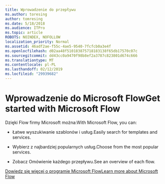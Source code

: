 ```yaml
---
title: Wprowadzenie do przepływu
ms.author: toresing
author: tomresing
ms.date: 5/18/2018
ms.audience: ITPro
ms.topic: article
ROBOTS: NOINDEX, NOFOLLOW
localization_priority: Normal
ms.assetid: 46adf2ae-f55c-4ae5-9540-7fcfcb0a3e4f
ms.openlocfilehash: d02aa48f510183875718183138f65db17570c07c
ms.sourcegitcommit: dd43cc0a9470f98b8ef2a3787c823801d674c666
ms.translationtype: MT
ms.contentlocale: pl-PL
ms.lasthandoff: 02/12/2019
ms.locfileid: "29939682"
---
```

# <a name="get-started-with-microsoft-flow"></a><span data-ttu-id="6a501-102">Wprowadzenie do Microsoft Flow</span><span class="sxs-lookup"><span data-stu-id="6a501-102">Get started with Microsoft Flow</span></span>

<span data-ttu-id="6a501-103">Dzięki Flow firmy Microsoft można:</span><span class="sxs-lookup"><span data-stu-id="6a501-103">With Microsoft Flow, you can:</span></span>
  
- <span data-ttu-id="6a501-104">Łatwe wyszukiwanie szablonów i usług.</span><span class="sxs-lookup"><span data-stu-id="6a501-104">Easily search for templates and services.</span></span>
    
- <span data-ttu-id="6a501-105">Wybierz z najbardziej popularnych usług.</span><span class="sxs-lookup"><span data-stu-id="6a501-105">Choose from the most popular services.</span></span>
    
- <span data-ttu-id="6a501-106">Zobacz Omówienie każdego przepływu.</span><span class="sxs-lookup"><span data-stu-id="6a501-106">See an overview of each flow.</span></span>
    
[<span data-ttu-id="6a501-107">Dowiedz się więcej o programie Microsoft Flow</span><span class="sxs-lookup"><span data-stu-id="6a501-107">Learn more about Microsoft Flow</span></span>](https://go.microsoft.com/fwlink/?linkid=874446)
  

